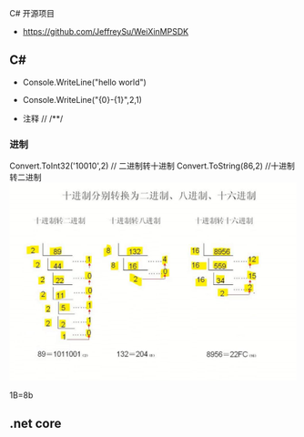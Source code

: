 C# 开源项目
- https://github.com/JeffreySu/WeiXinMPSDK



## C#
- Console.WriteLine("hello world")
- Console.WriteLine("{0}-{1}",2,1)

- 注释 // /**/
### 进制
Convert.ToInt32('10010',2) // 二进制转十进制
Convert.ToString(86,2) //十进制转二进制
![](/assets/QQ截图20170928233027.jpg)

1B=8b


## .net core

